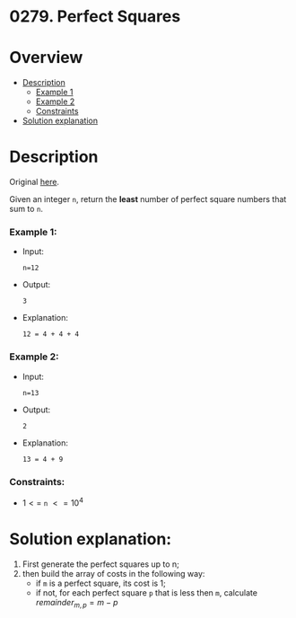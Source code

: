 
# 0279. Perfect Squares
# Overview
- [Description](#description)
  - [Example 1](#example-1)
  - [Example 2](#example-2)
  - [Constraints](#constraints)
- [Solution explanation](#solution-explanation)

# Description
Original [here](https://leetcode.com/problems/perfect-squares/description/).

Given an integer `n`, return the **least** number of perfect square numbers that sum to `n`.

### Example 1:
- Input:
  ```
  n=12
  ```
- Output:
  ```
  3
  ```
- Explanation:
  ```
  12 = 4 + 4 + 4 
  ```

### Example 2:
- Input:
  ```
  n=13
  ```
- Output:
  ```
  2
  ```
- Explanation:
  ```
  13 = 4 + 9
  ```

### Constraints:
- $1 <=$ `n` $<= 10^4$

# Solution explanation:
1) First generate the perfect squares up to n;
2) then build the array of costs in the following way:
   - if `m` is a perfect square, its cost is $1$;
   - if not, for each perfect square `p` that is less then `m`, calculate $remainder_{m,p} = m - p$

